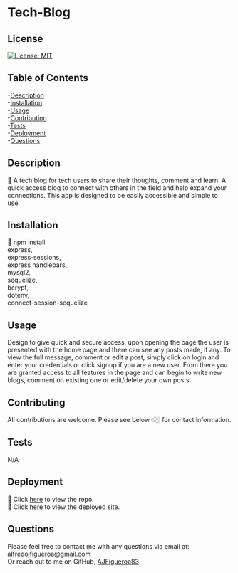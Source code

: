 # Tech-Blog


## License
[![License: MIT](https://img.shields.io/badge/License-MIT-yellow.svg)](https://opensource.org/licenses/MIT)
    

## Table of Contents

-[Description](#description)  
-[Installation](#installation)  
-[Usage](##usage)  
-[Contributing](#contributing)  
-[Tests](#tests)  
-[Deployment](#deployment)  
-[Questions](#questions)  


## Description

🔎 A tech blog for tech users to share their thoughts, comment and learn. A quick access blog to connect with others in the field and help expand your connections. This app is designed to be easily accessible and simple to use. 

## Installation

💾 npm install  
express,  
express-sessions,  
express handlebars,  
mysql2,  
sequelize,  
bcrypt,  
dotenv,  
connect-session-sequelize

## Usage

Design to give quick and secure access, upon opening the page the user is presented with the home page and there can see any posts made, if any. To view the full message, comment or edit a post, simply click on login and enter your credentials or click signup if you are a new user. From there you are granted access to all features in the page and can begin to write new blogs, comment on existing one or edit/delete your own posts.

## Contributing

All contributions are welcome. Please see below 👇🏼 for contact information.

## Tests

N/A

## Deployment

🚀 Click [here](https://github.com/AJFigueroa83/Tech-Blog) to view the repo.  
🚀 Click [here](https://obscure-reaches-37119.herokuapp.com/) to view the deployed site.

## Questions

Please feel free to contact me with any questions via email at: alfredojfigueroa@gmail.com  
Or reach out to me on GitHub, [AJFigueroa83](https://github.com/AJFigueroa83)

